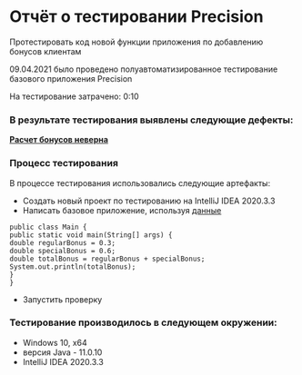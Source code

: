 # Отчёт о тестировании Precision

Протестировать код новой функции приложения по добавлению бонусов клиентам 

09.04.2021 было проведено полуавтоматизированное тестирование базового приложения Precision

На тестирование затрачено: 0:10 

### В результате тестирования выявлены следующие дефекты:
**[Расчет бонусов неверна
](https://github.com/avbochkareva/java1.3/issues/2)**

### Процесс тестирования

В процессе тестирования использовались следующие артефакты:
* Cоздать новый проект по тестированию на IntelliJ IDEA 2020.3.3 
* Написать базовое приложение, используя [данные](https://github.com/netology-code/javaqa-homeworks/tree/master/programming)
```
public class Main {
public static void main(String[] args) {
double regularBonus = 0.3;
double specialBonus = 0.6;
double totalBonus = regularBonus + specialBonus;
System.out.println(totalBonus);
}
}
```
* Запустить проверку

### Тестирование производилось в следующем окружении:
* Windows 10, x64
* версия Java - 11.0.10
* IntelliJ IDEA 2020.3.3 
